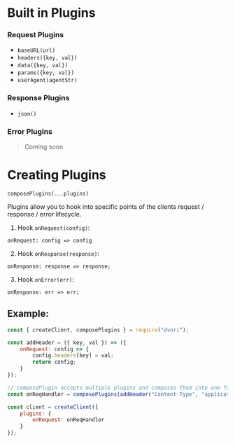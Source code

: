 # Built in Plugins

### Request Plugins

-   `baseURL(url)`
-   `headers({key, val})`
-   `data({key, val})`
-   `params({key, val})`
-   `userAgent(agentStr)`

### Response Plugins

-   `json()`

### Error Plugins

> Coming soon

# Creating Plugins

`composePlugins(...plugins)`

Plugins allow you to hook into specific points of the clients request / response / error lifecycle.

1. Hook `onRequest(config)`:

`onRequest: config => config`

2. Hook `onResponse(response)`:

`onResponse: response => response;`

3. Hook `onError(err)`:

`onResponse: err => err;`

## Example:

```js
const { createClient, composePlugins } = require("dvori");

const addHeader = ({ key, val }) => ({
	onRequest: config => {
		config.headers[key] = val;
		return config;
	}
});

// composePlugin accepts multiple plugins and composes them into one function
const onReqHandler = composePlugins(addHeader("Content-Type", "application/json"));

const client = createClient({
	plugins: {
		onRequest: onReqHandler
	}
});
```
